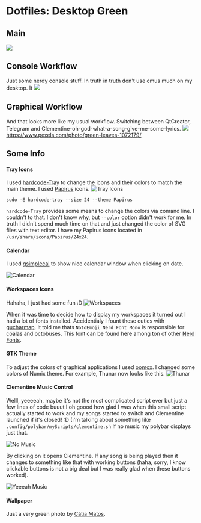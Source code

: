 # Dotfiles: Desktop Green

## Main
![](https://i.imgur.com/OComdB2.jpg)

## Console Workflow
Just some nerdy console stuff. In truth in truth don't use cmus much on my desktop. It
![](https://i.imgur.com/0gqYYCX.png)

## Graphical Workflow
And that looks more like my usual workflow. Switching between QtCreator, Telegram and Clementine-oh-god-what-a-song-give-me-some-lyrics.
![](https://i.imgur.com/K6yc528.png)https://www.pexels.com/photo/green-leaves-1072179/

## Some Info
#### Tray Icons
I used [hardcode-Tray](https://github.com/bilelmoussaoui/Hardcode-Tray) to change the icons and their colors to match the main theme. I used [Papirus](https://github.com/PapirusDevelopmentTeam/papirus-icon-theme) icons.
![Tray Icons](https://i.imgur.com/HaJsNN5.png)
```
sudo -E hardcode-tray --size 24 --theme Papirus
```
`hardcode-Tray` provides some means to change the colors via comand line. I couldn't to that. I don't know why, but `--color` option didn't work for me. In truth I didn't spend much time on that and just changed the color of SVG files with text editor. I have my Papirus icons located in `/usr/share/icons/Papirus/24x24`.

#### Calendar 
I used [gsimplecal](https://github.com/dmedvinsky/gsimplecal) to show nice calendar window when clicking on date.

![Calendar](https://i.imgur.com/VSjCdXK.png)

#### Workspaces Icons
Hahaha, I just had some fun :D
![Workspaces](https://i.imgur.com/vtvfQpg.png)

When it was time to decide how to display my workspaces it turned out I had a lot of fonts installed. Accidentialy I fount these cuties with [gucharmap](https://wiki.gnome.org/Apps/Gucharmap). It told me thats `NotoEmoji Nerd Font Mono` is responsible for coalas and octobuses. This font can be found here among ton of other [Nerd Fonts](https://github.com/ryanoasis/nerd-fonts).

#### GTK Theme
To adjust the colors of graphical applications I used [oomox](https://github.com/themix-project/oomox). I changed some colors of Numix theme.
For example, Thunar now looks like this.
![Thunar](https://i.imgur.com/ZVb9u8e.png)

#### Clementine Music Control
Welll, yeeeeah, maybe it's not the most complicated script ever but just a few lines of code buuut I oh goood how glad I was when this small script actually started to work and my songs started to switch and Clementine launched if it's closed! :D (I'm talking about something like `.config/polybar/myScripts/clementine.sh`
If no music my polybar displays just that.

![No Music](https://i.imgur.com/jmue1zJ.png)

By clicking on it opens Clementine. If any song is being played then it changes to something like that with working buttons (haha, sorry, I know clickable buttons is not a big deal but I was really glad when these buttons worked).

![Yeeeah Music](https://i.imgur.com/JhSjMBA.png)


#### Wallpaper 
Just a very green photo by [Cátia Matos](https://www.pexels.com/photo/green-leaves-1072179/).
